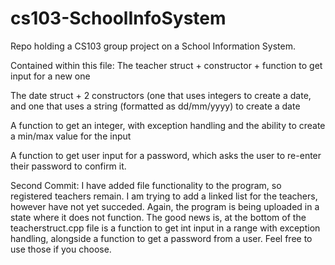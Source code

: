 # cs103-SchoolInfoSystem
Repo holding a CS103 group project on a School Information System.

Contained within this file:
The teacher struct + constructor + function to get input for a new one

The date struct + 2 constructors (one that uses integers to create a date, and one that uses a string (formatted as dd/mm/yyyy) to create a date

A function to get an integer, with exception handling and the ability to create a min/max value for the input

A function to get user input for a password, which asks the user to re-enter their password to confirm it.


Second Commit: I have added file functionality to the program, so registered teachers remain. I am trying to add a linked list for the teachers, however have not yet succeded. Again, the program is being uploaded in a state where it does not function. The good news is, at the bottom of the teacherstruct.cpp file is a function to get int input in a range with exception handling, alongside a function to get a password from a user. Feel free to use those if you choose.
